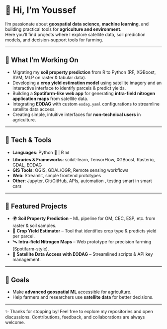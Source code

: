 
# 👋 Hi, I’m Youssef
 
I’m passionate about **geospatial data science**, **machine learning**, and building practical tools for **agriculture and environment**.  
Here you’ll find projects where I explore satellite data, soil prediction models, and decision-support tools for farming.

---

## 🌱 What I’m Working On
- Migrating my **soil property prediction** from R to Python (RF, XGBoost, SVM, MLP on raster & tabular data).
- Developing a **crop yield estimation model** using satellite imagery and an interactive interface to identify parcels & predict yields.
- Building a **Spotifarm-like web app** for generating **intra-field nitrogen application maps** from satellite data.
- Integrating **EODAG** with custom `eodag.yaml` configurations to streamline satellite data access.
- Creating simple, intuitive interfaces for **non-technical users** in agriculture.

---

## 🔧 Tech & Tools
- **Languages**: Python 🐍 | R 📊  
- **Libraries & Frameworks**: scikit-learn, TensorFlow, XGBoost, Rasterio, GDAL, EODAG  
- **GIS Tools**: QGIS, GDAL/OGR, Remote sensing workflows  
- **Web**: Streamlit, simple frontend prototypes  
- **Other**: Jupyter, Git/GitHub, APIs, automation , testing smart in smart cars

---

## 📂 Featured Projects
- 🌍 **Soil Property Prediction** – ML pipeline for OM, CEC, ESP, etc. from raster & soil samples.  
- 🌾 **Crop Yield Estimator** – Tool that identifies crop type & predicts yield per parcel.  
- 🛰️ **Intra-field Nitrogen Maps** – Web prototype for precision farming (Spotifarm-style).  
- 📡 **Satellite Data Access with EODAG** – Streamlined scripts & API key management.  

---

## 🎯 Goals
- Make **advanced geospatial ML** accessible for agriculture.  
- Help farmers and researchers use **satellite data** for better decisions.  
---


✨ Thanks for stopping by! Feel free to explore my repositories and open discussions. Contributions, feedback, and collaborations are always welcome.
